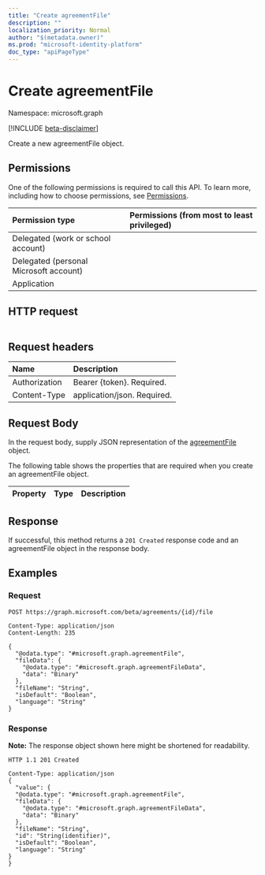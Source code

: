 ```yaml
---
title: "Create agreementFile"
description: ""
localization_priority: Normal
author: "$(metadata.owner)"
ms.prod: "microsoft-identity-platform"
doc_type: "apiPageType"
---
```


# Create agreementFile

Namespace: microsoft.graph

[!INCLUDE [beta-disclaimer](../../includes/beta-disclaimer.md)]

Create a new agreementFile object.

## Permissions

One of the following permissions is required to call this API. To learn more, including how to choose permissions, see [Permissions](/graph/permissions-reference).

| Permission type                        | Permissions (from most to least privileged) |
| :------------------------------------- | :------------------------------------------ |
| Delegated (work or school account)     |                                             |
| Delegated (personal Microsoft account) |                                             |
| Application                            |                                             |

## HTTP request

<!-- {
  "blockType": "ignored"
}
-->

```http

```

## Request headers

| Name          | Description                 |
| :------------ | :-------------------------- |
| Authorization | Bearer {token}. Required.   |
| Content-Type  | application/json. Required. |

## Request Body

In the request body, supply JSON representation of the [agreementFile](../resources/-agreementfile.md) object.

<!-- Actions and Functions -->

<!-- CRUD Methods -->

The following table shows the properties that are required when you create an agreementFile object.

| Property | Type | Description |
| :------- | :--- | :---------- |

## Response

If successful, this method returns a `201 Created` response code and an agreementFile object in the response body.

## Examples

### Request

<!-- {
  "blockType": "request",
  "name": "create_agreementfile"
}
-->

```http
POST https://graph.microsoft.com/beta/agreements/{id}/file

Content-Type: application/json
Content-Length: 235

{
  "@odata.type": "#microsoft.graph.agreementFile",
  "fileData": {
    "@odata.type": "#microsoft.graph.agreementFileData",
    "data": "Binary"
  },
  "fileName": "String",
  "isDefault": "Boolean",
  "language": "String"
}

```

### Response

**Note:** The response object shown here might be shortened for readability.

<!-- {
  "blockType": "response",
  "truncated": true,
  "@odata.type": "microsoft.azure.termsOfUse.agreementFile"
}
-->

```http
HTTP 1.1 201 Created

Content-Type: application/json
{
  "value": {
  "@odata.type": "#microsoft.graph.agreementFile",
  "fileData": {
    "@odata.type": "#microsoft.graph.agreementFileData",
    "data": "Binary"
  },
  "fileName": "String",
  "id": "String(identifier)",
  "isDefault": "Boolean",
  "language": "String"
}
}

```
